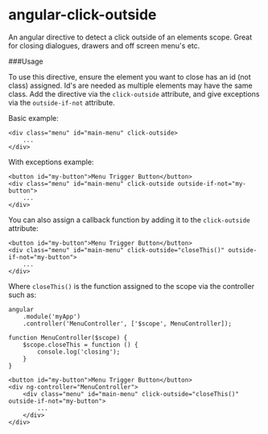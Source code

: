angular-click-outside
=====================

An angular directive to detect a click outside of an elements scope. Great for closing dialogues, drawers and off screen menu's etc.

###Usage

To use this directive, ensure the element you want to close has an id (not class) assigned. Id's are needed as multiple elements may have the same class. Add the directive via the `click-outside` attribute, and give exceptions via the `outside-if-not` attribute.

Basic example:
    
    <div class="menu" id="main-menu" click-outside>
        ...
    </div>
    
With exceptions example:
    
    <button id="my-button">Menu Trigger Button</button>
    <div class="menu" id="main-menu" click-outside outside-if-not="my-button">
        ...
    </div>
    
You can also assign a callback function by adding it to the `click-outside` attribute:

    <button id="my-button">Menu Trigger Button</button>
    <div class="menu" id="main-menu" click-outside="closeThis()" outside-if-not="my-button">
        ...
    </div>
    
Where `closeThis()` is the function assigned to the scope via the controller such as:

    angular
        .module('myApp')
        .controller('MenuController', ['$scope', MenuController]);
        
    function MenuController($scope) {
        $scope.closeThis = function () {
            console.log('closing');
        }
    }
    
    <button id="my-button">Menu Trigger Button</button>
    <div ng-controller="MenuController">
        <div class="menu" id="main-menu" click-outside="closeThis()" outside-if-not="my-button">
            ...
        </div>
    </div>
